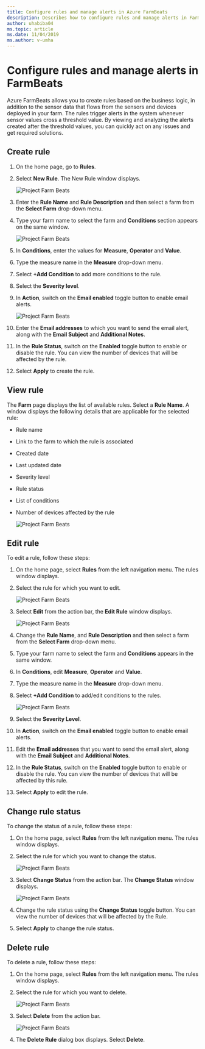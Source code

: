```yaml
---
title: Configure rules and manage alerts in Azure FarmBeats
description: Describes how to configure rules and manage alerts in FarmBeats
author: uhabiba04
ms.topic: article
ms.date: 11/04/2019
ms.author: v-umha
---
```


# Configure rules and manage alerts in FarmBeats

Azure FarmBeats allows you to create rules based on the business logic, in addition to the sensor data that flows from the sensors and devices deployed in your farm. The rules trigger alerts in the system whenever sensor values cross a threshold value. By viewing and analyzing the alerts created after the threshold values, you can quickly act on any issues and get required solutions.

## Create rule

1. On the home page, go to **Rules**.
2. Select **New Rule**. The New Rule window displays.

    ![Project Farm Beats](./media/configure-rules-and-alerts/new-rule-1.png)

3. Enter the **Rule Name** and **Rule Description** and then select a farm from the **Select Farm** drop-down menu.
4. Type your farm name to select the farm and **Conditions** section appears on the same window.  

    ![Project Farm Beats](./media/configure-rules-and-alerts/new-rule-condition-1.png)

5. In **Conditions**, enter the values for **Measure**, **Operator** and **Value**.
6. Type the measure name in the **Measure** drop-down menu.
7. Select **+Add Condition** to add more conditions to the rule.
8. Select the **Severity level**.
9. In **Action**, switch on the **Email enabled** toggle button to enable email alerts.

    ![Project Farm Beats](./media/configure-rules-and-alerts/new-rule-email-1.png)

10. Enter the **Email addresses** to which you want to send the email alert, along with the **Email Subject** and **Additional Notes**.  
11. In the **Rule Status**, switch on the **Enabled** toggle button to enable or disable the rule.
    You can view the number of devices that will be affected by the rule.
12. Select **Apply** to create the rule.

## View rule

The **Farm** page displays the list of available rules. Select a **Rule Name**. A window displays the following details that are applicable for the selected rule:
 - Rule name
 - Link to the farm to which the rule is associated
 - Created date
 - Last updated date
 - Severity level
 - Rule status
 - List of conditions  
 - Number of devices affected by the rule

    ![Project Farm Beats](./media/configure-rules-and-alerts/view-rule-1.png)

## Edit rule

To edit a rule, follow these steps:

1. On the home page, select **Rules** from the left navigation menu.
   The rules window displays.
2. Select the rule for which you want to edit.

    ![Project Farm Beats](./media/configure-rules-and-alerts/edit-rule-action-bar-1.png)

3. Select **Edit** from the action bar, the **Edit Rule** window displays.

    ![Project Farm Beats](./media/configure-rules-and-alerts/edit-rule-one-1.png)

4. Change the **Rule Name**, and **Rule Description** and then select a farm from the **Select Farm** drop-down menu.
5. Type your farm name to select the farm and **Conditions** appears in the same window.  
6. In **Conditions**, edit **Measure**, **Operator** and **Value**.
7. Type the measure name in the **Measure** drop-down menu.
8. Select **+Add Condition** to add/edit conditions to the rules.

    ![Project Farm Beats](./media/configure-rules-and-alerts/edit-rule-two-1.png)

9.  Select the **Severity Level**.  
10. In **Action**, switch on the **Email enabled** toggle button to enable email alerts.
11. Edit the **Email addresses** that you want to send the email alert, along with the **Email Subject** and **Additional Notes**.  
12. In the **Rule Status**, switch on the **Enabled** toggle button to enable or disable the rule.
You can view the number of devices that will be affected by this rule.
13. Select **Apply** to edit the rule.

## Change rule status

To change the status of a rule, follow these steps:

1. On the home page, select **Rules** from the left navigation menu. The rules window displays.
2. Select the rule for which you want to change the status.

    ![Project Farm Beats](./media/configure-rules-and-alerts/change-status-rule-action-bar-1.png)

3. Select **Change Status** from the action bar. The **Change Status** window displays.

    ![Project Farm Beats](./media/configure-rules-and-alerts/rule-change-status-1.png)

3. Change the rule status using the **Change Status** toggle button.
   You can view the number of devices that will be affected by the Rule.
4. Select **Apply** to change the rule status.

## Delete rule

To delete a rule, follow these steps:

1. On the home page, select **Rules** from the left navigation menu. The rules window displays.
2. Select the rule for which you want to delete.

    ![Project Farm Beats](./media/configure-rules-and-alerts/delete-rule-action-bar-1.png)

3. Select **Delete** from the action bar.

    ![Project Farm Beats](./media/configure-rules-and-alerts/delete-rule-1.png)

4. The **Delete Rule** dialog box displays. Select **Delete**.
